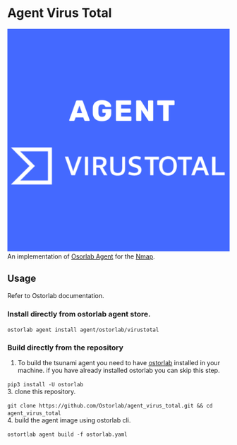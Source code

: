 
# Agent Virus Total
![enter image description here](https://github.com/Ostorlab/agent_virus_total/blob/README/images/logo.png)
An implementation of [Osorlab Agent](https://pypi.org/project/ostorlab/) for the [Nmap](https://nmap.org/).    
  
## Usage  
  
Refer to Ostorlab documentation.  
  
### Install directly from ostorlab agent store.  
  
`ostorlab agent install agent/ostorlab/virustotal`  
  
### Build directly from the repository  
  
 1. To build the tsunami agent you need to have [ostorlab](https://pypi.org/project/ostorlab/) installed in your machine.  if you have already installed ostorlab you can skip this step.  
   
`pip3 install -U ostorlab`    
3. clone this repository.  
   
`git clone https://github.com/Ostorlab/agent_virus_total.git && cd agent_virus_total`  
 4. build the agent image using ostorlab cli.  
  
 `ostortlab agent build -f ostorlab.yaml`
